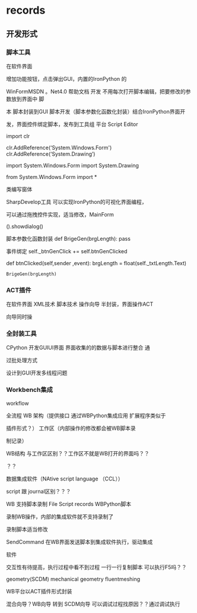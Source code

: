 
# records


## 开发形式


### 脚本工具


在软件界面


增加功能按钮，点击弹出GUI，内置的IronPython 的

WinFormMSDN 。Net4.0 帮助文档
开发
不用每次打开脚本编辑，把要修改的参数放到界面中
脚

本 脚本封装到GUI
脚本开发（脚本参数化函数化封装）结合IronPython界面开

发，界面控件绑定脚本，发布到工具组
平台
Script Editor

import clr

clr.AddReference(‘System.Windows.Form')
clr.AddReference(‘System.Drawing’)

import System.Windows.Form
import System.Drawing

from System.Windows.Form import *

类编写窗体

SharpDevelop工具 可以实现IronPython的可视化界面编程，

可以通过拖拽控件实现，适当修改，MainForm

().showdialog()

脚本参数化函数封装
def BrigeGen(brgLength):
	pass

事件绑定
self._btnGenClick += self.btnGenClicked

def btnClicked(self,sender ,event):
	brgLength = float(self._txtLength.Text)

	BrigeGen(brgLength)
	
	


### ACT插件


在软件界面
XML技术
脚本技术
操作向导
半封装，界面操作ACT

向导同时操


### 全封装工具


CPython 开发GUIUI界面
界面收集的的数据与脚本进行整合
通

过批处理方式

设计到GUI开发多线程问题



### Workbench集成
workflow

全流程
WB 架构（提供接口 通过WBPython集成应用 扩展程序类似于

插件形式？）     工作区（内部操作的修改都会被WB脚本录

制记录）

WB结构 与工作区区别？？工作区不就是WB打开的界面吗？？

？？

数据集成软件（NAtive script language （CCL））

script 跟 journal区别？？？



WB 支持脚本录制 File Script records WBPython脚本

录制WB操作，内部的集成软件就不支持录制了

录制脚本适当修改

SendCommand  在WB界面发送脚本到集成软件执行，驱动集成

软件

交互性有待提高，执行过程中看不到过程 一行一行复制脚本
可以执行F5吗？？


geometry(SCDM) mechanical
geometry fluentmeshing 


WB平台以ACT插件形式封装

混合向导？WB向导 转到 SCDM向导
可以调试过程找原因？？通过调试执行

